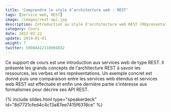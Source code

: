 ```yaml
---
title: 'Comprendre le style d’architecture web : REST'
tags: [Service web, REST]
image: /images/rest-api.jpg
description: Introduction au style d'architecture web REST (REpresentational State Transfert).
category: Cours
date: 2012-03-22
update: 2019-01-01
weight: 7
twitter: 50988412118904832
---
```


Ce support de cours est une introduction aux services web de type REST. Il présente les grands concepts de l'architecture REST à savoir les ressources, les verbes et les représentations. Un exemple concret est donné puis une comparaison entre les services web étendus et services web REST est effectuée et enfin une dernière partie s'intéresse aux formalismes pour décrire ses API REST.

{% include slides.html type="speakerdeck" id="8d7721cfed4c4c13a87ee7415f6318ce" %}
